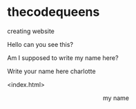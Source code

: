 # thecodequeens
creating website


Hello can you see this?

Am I supposed to write my name here?

Write your name here
charlotte


<index.html>
<header>


my name

